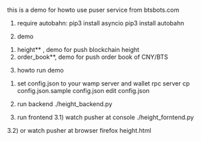 this is a demo for howto use puser service from btsbots.com

1. require autobahn:
pip3 install asyncio
pip3 install autobahn

2. demo
1) height** , demo for push blockchain height
2) order_book**, demo for push order book of CNY/BTS

3. howto run demo
1) set config.json to your wamp server and wallet rpc server
cp config.json.sample config.json
edit config.json

2) run backend
./height_backend.py

3) run frontend
3.1) watch pusher at console
./height_forntend.py

3.2) or watch pusher at browser
firefox height.html
